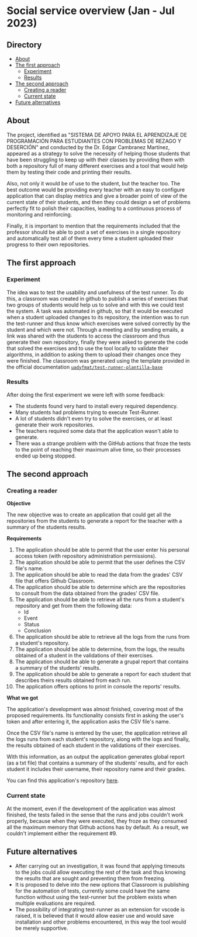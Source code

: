 # Social service overview (Jan - Jul 2023)

## Directory

- [About](#about)
- [The first approach](#the-first-approach)
  - [Experiment](#experiment)
  - [Results](#results)
- [The second approach](#the-second-approach)
  - [Creating a reader](#creating-a-reader)
  - [Current state](#current-state)
- [Future alternatives](#future-alternatives)

## About

The project, identified as "SISTEMA DE APOYO PARA EL APRENDIZAJE DE PROGRAMACIÓN PARA ESTUDIANTES CON PROBLEMAS DE REZAGO Y DESERCIÓN" and conducted by the Dr. Edgar Cambranez Martínez, appeared as a strategy to solve the necessity of helping those students that have been struggling to keep up with their classes by providing them with both a repository full of many different exercises and a tool that would help them by testing their code and printing their results.

Also, not only it would be of use to the student, but the teacher too. The best outcome would be providing every teacher with an easy to configure application that can display metrics and give a broader point of view of the current state of their students, and then they could design a set of problems perfectly fit to polish their capacities, leading to a continuous process of monitoring and reinforcing.

Finally, it is important to mention that the requirements included that the professor should be able to post a set of exercises in a single repository and automatically test all of them every time a student uploaded their progress to their own repositories.

## The first approach

### Experiment

The idea was to test the usability and usefulness of the test runner. To do this, a classroom was created in github to publish a series of exercises that two groups of students would help us to solve and with this we could test the system. A task was automated in github, so that it would be executed when a student uploaded changes to its repository, the intention was to run the test-runner and thus know which exercises were solved correctly by the student and which were not.  Through a meeting and by sending emails, a link was shared with the students to access the classroom and thus generate their own repository, finally they were asked to generate the code that solved the exercises and to use the tool locally to validate their algorithms, in addition to asking them to upload their changes once they were finished.
The classroom was generated using the template provided in the official documentation [`uadyfmat/test-runner-plantilla-base`](https://github.com/uadyfmat/test-runner-plantilla-base)


### Results

After doing the first experiment we were left with some feedback:

- The students found very hard to install every required dependency.
- Many students had problems trying to execute Test-Runner.
- A lot of students didn't even try to solve the exercises, or at least generate their work repositories.
- The teachers required some data that the application wasn't able to generate.
- There was a strange problem with the GitHub actions that froze the tests to the point of reaching their maximum alive time, so their processes ended up being stopped.

## The second approach

### Creating a reader

**Objective**

The new objective was to create an application that could get all the repositories from the students to generate a report for the teacher with a summary of the students results.

**Requirements**
1. The application should be able to permit that the user enter his personal access token (with repository administration permissions).
2. The application should be able to permit that the user defines the CSV file's name.
3. The application should be able to read the data from the grades' CSV file that offers Github Classroom.
4. The application should be able to determine which are the repositories to consult from the data obtained from the grades' CSV file.
5. The application should be able to retrieve all the runs from a student's repository and get from them the following data:
    * Id
    * Event
    * Status
    * Conclusion
6. The application should be able to retrieve all the logs from the runs from a student's  repository.
7. The application should be able to determine, from the logs, the results obtained of a student in the validations of their exercises.
8. The application should be able to generate a grupal report that contains a summary of the students' results.
9. The application should be able to generate a report for each student that describes theirs results obtained from each run.
10. The application offers options to print in console the reports' results.

**What we got**

The application's development was almost finished, covering most of the proposed requirements. Its functionality consists first in asking the user's token and after entering it, the application asks the CSV file's name.

Once the CSV file's name is entered by the user, the application retrieve all the logs runs from each student's repository, along with the logs and finally, the results obtained of each student in the validations of their exercises.

With this information, as an output the application generates global report (as a txt file) that contains a summary of the students' results, and for each student it includes their username, their repository name and their grades. 

You can find this application's repository [here](https://github.com/uadyfmat/TestRunner-Log-Reader).
### Current state

At the moment, even if the development of the application was almost finished, the tests failed in the sense that the runs and jobs couldn't work properly, because when they were executed, they froze as they consumed all the maximum memory that Github actions has by default. As a result, we couldn't implement either the requirement #9.

## Future alternatives

- After carrying out an investigation, it was found that applying timeouts to the jobs could allow executing the rest of the task and thus knowing the results that are sought and preventing them from freezing.
- It is proposed to delve into the new options that Classroom is publishing for the automation of tests, currently some could have the same function without using the test-runner but the problem exists when multiple evaluations are required.
- The possibility of integrating test-runner as an extension for vscode is raised, it is believed that it would allow easier use and would save installation and other problems encountered, in this way the tool would be merely supportive.
